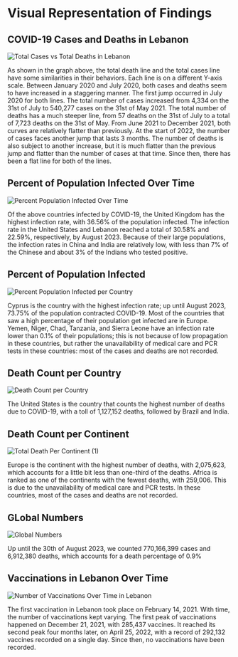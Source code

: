 # **Visual Representation of Findings**

## **COVID-19 Cases and Deaths in Lebanon**

![Total Cases vs  Total Deaths in Lebanon](https://github.com/EdwinKhoury/Covid-19-Project/assets/146214280/3b939aa6-fa65-4718-b037-88c9abd86f91)

As shown in the graph above, the total death line and the total cases line have some similarities in their behaviors. Each line is on a different Y-axis scale. Between January 2020 and July 2020, both cases and deaths seem to have increased in a staggering manner. The first jump occurred in July 2020 for both lines. The total number of cases increased from 4,334 on the 31st of July to 540,277 cases on the 31st of May 2021. The total number of deaths has a much steeper line, from 57 deaths on the 31st of July to a total of 7,723 deaths on the 31st of May. From June 2021 to December 2021, both curves are relatively flatter than previously. At the start of 2022, the number of cases faces another jump that lasts 3 months. The number of deaths is also subject to another increase, but it is much flatter than the previous jump and flatter than the number of cases at that time. Since then, there has been a flat line for both of the lines.


## **Percent of Population Infected Over Time**

![Percent Population Infected Over Time](https://github.com/EdwinKhoury/Covid-19-Project/assets/146214280/16a33c74-8eff-448a-9a3c-9f2d2200daa4)

Of the above countries infected by COVID-19, the United Kingdom has the highest infection rate, with 36.56% of the population infected. The infection rate in the United States and Lebanon reached a total of 30.58% and 22.59%, respectively, by August 2023. Because of their large populations, the infection rates in China and India are relatively low, with less than 7% of the Chinese and about 3% of the Indians who tested positive.


## **Percent of Population Infected**

![Percent Population Infected per Country](https://github.com/EdwinKhoury/Covid-19-Project/assets/146214280/f64575aa-b7c8-4c53-8d5f-552ad0f00779)

Cyprus is the country with the highest infection rate; up until August 2023, 73.75% of the population contracted COVID-19. Most of the countries that saw a high percentage of their population get infected are in Europe.
Yemen, Niger, Chad, Tanzania, and Sierra Leone have an infection rate lower than 0.1% of their populations; this is not because of low propagation in these countries, but rather the unavailability of medical care and PCR tests in these countries: most of the cases and deaths are not recorded.


## **Death Count per Country**

![Death Count per Country](https://github.com/EdwinKhoury/Covid-19-Project/assets/146214280/117b0c46-6fa7-42d7-b927-e43aedc57d4b)

The United States is the country that counts the highest number of deaths due to COVID-19, with a toll of 1,127,152 deaths, followed by Brazil and India.


## **Death Count per Continent**

![Total Death Per Continent (1)](https://github.com/EdwinKhoury/Covid-19-Project/assets/146214280/4b156b64-646d-4739-b4b5-762437757033)

Europe is the continent with the highest number of deaths, with 2,075,623, which accounts for a little bit less than one-third of the deaths. Africa is ranked as one of the continents with the fewest deaths, with 259,006. This is due to the unavailability of medical care and PCR tests. In these countries, most of the cases and deaths are not recorded.


## **GLobal Numbers**

![Global Numbers](https://github.com/EdwinKhoury/Covid-19-Project/assets/146214280/6a9a102d-c079-4e49-a41d-898b584930e8)

Up until the 30th of August 2023, we counted 770,166,399 cases and 6,912,380 deaths, which accounts for a death percentage of 0.9%


## **Vaccinations in Lebanon Over Time**

![Number of Vaccinations Over Time in Lebanon](https://github.com/EdwinKhoury/Covid-19-Project/assets/146214280/e143ff08-33c7-4879-9d96-12e45906b280)

The first vaccination in Lebanon took place on February 14, 2021. With time, the number of vaccinations kept varying. The first peak of vaccinations happened on December 21, 2021, with 285,437 vaccines. It reached its second peak four months later, on April 25, 2022, with a record of 292,132 vaccines recorded on a single day. Since then, no vaccinations have been recorded.



